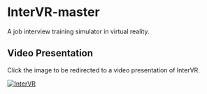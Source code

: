 # InterVR-master

A job interview training simulator in virtual reality.

## Video Presentation
Click the image to be redirected to a video presentation of InterVR.

[![InterVR](https://img.youtube.com/vi/1rbGgupipYE/0.jpg)](https://www.youtube.com/watch?v=1rbGgupipYE) 
